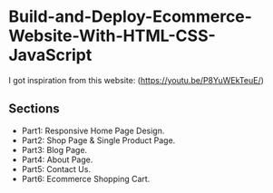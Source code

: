 # Build-and-Deploy-Ecommerce-Website-With-HTML-CSS-JavaScript

I got inspiration from this website:
(https://youtu.be/P8YuWEkTeuE/)



## Sections
- Part1: Responsive Home Page Design.
- Part2: Shop Page & Single Product Page.
- Part3: Blog Page.
- Part4: About Page.
- Part5: Contact Us.
- Part6: Ecommerce Shopping Cart.
